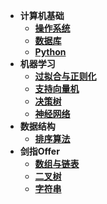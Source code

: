 * **计算机基础**
  * [**操作系统**](计算机基础/操作系统.md)
  * [**数据库**](计算机基础/数据库.md)
  * [**Python**](计算机基础/Python.md)
* **机器学习**
  * [**过拟合与正则化**](机器学习/过拟合与正则化.md)
  * [**支持向量机**](机器学习/支持向量机.md)
  * [**决策树**](机器学习/决策树.md)
  * [**神经网络**](机器学习/神经网络.md)
* **数据结构**
  * [**排序算法**](数据结构/排序算法.md)
* **剑指Offer**
  * [**数组与链表**](剑指Offer/数组与链表.md)
  * [**二叉树**](剑指Offer/二叉树.md)
  * [**字符串**](剑指Offer/字符串.md)
